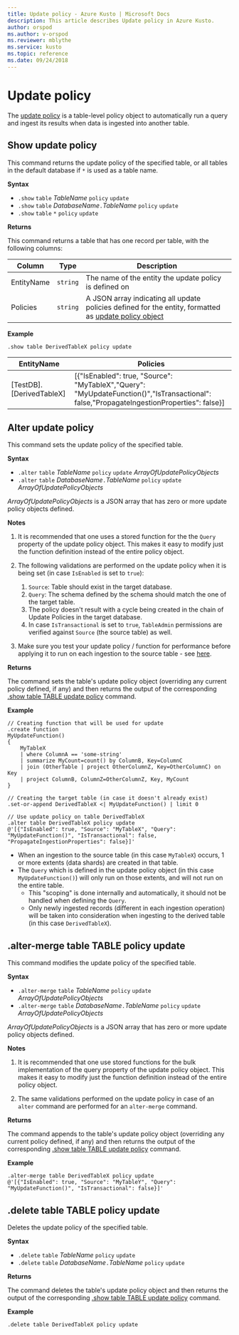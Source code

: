 ```yaml
---
title: Update policy - Azure Kusto | Microsoft Docs
description: This article describes Update policy in Azure Kusto.
author: orspod
ms.author: v-orspod
ms.reviewer: mblythe
ms.service: kusto
ms.topic: reference
ms.date: 09/24/2018
---
```

# Update policy

The [update policy](../concepts/updatepolicy.md)
is a table-level policy object to automatically
run a query and ingest its results when data is ingested into another table.

## Show update policy

This command returns the update policy of the specified table,
or all tables in the default database if `*` is used as a table name.

**Syntax**

* `.show` `table` *TableName* `policy` `update`
* `.show` `table` *DatabaseName*`.`*TableName* `policy` `update`
* `.show` `table` `*` `policy` `update`

**Returns**

This command returns a table that has one record per table,
with the following columns:

|Column    |Type    |Description                                                                                                                                                           |
|----------|--------|----------------------------------------------------------------------------------------------------------------------------------------------------------------------|
|EntityName|`string`|The name of the entity the update policy is defined on                                                                                                                |
|Policies  |`string`|A JSON array indicating all update policies defined for the entity, formatted as [update policy object](../concepts/updatepolicy.md#the-update-policy-object)|

**Example**

```kusto
.show table DerivedTableX policy update 
```

|EntityName        |Policies                                                                                                                                    |
|------------------|--------------------------------------------------------------------------------------------------------------------------------------------|
|[TestDB].[DerivedTableX]|[{"IsEnabled": true, "Source": "MyTableX","Query": "MyUpdateFunction()","IsTransactional": false,"PropagateIngestionProperties": false}]|

## Alter update policy

This command sets the update policy of the specified table.

**Syntax**

* `.alter` `table` *TableName* `policy` `update` *ArrayOfUpdatePolicyObjects*
* `.alter` `table` *DatabaseName*`.`*TableName* `policy` `update` *ArrayOfUpdatePolicyObjects*

*ArrayOfUpdatePolicyObjects* is a JSON array that has zero or more update policy objects defined.

**Notes**

1. It is recommended that one uses a stored function for the the `Query` property of the update policy object.
   This makes it easy to modify just the function definition instead of the entire policy object.

2. The following validations are performed on the update policy when it is being set (in case `IsEnabled` is set to `true`):
    1. `Source`: Table should exist in the target database.
    2. `Query`: The schema defined by the schema should match the one of the target table.
    3. The policy doesn't result with a cycle being created in the chain of Update Policies in the target database.
    4. In case `IsTransactional` is set to `true`, `TableAdmin` permissions are verified against `Source` (the source table) as well.
  
3. Make sure you test your update policy / function for performance before applying it to run on each ingestion to the source table -
   see [here](../concepts/updatepolicy.md#testing-an-update-policys-performance-impact).

**Returns**

The command sets the table's update policy object (overriding any current
policy defined, if any) and then returns the output of the corresponding [.show table TABLE update policy](#show-update-policy)
command.

**Example**

```kusto
// Creating function that will be used for update
.create function 
MyUpdateFunction()
{
    MyTableX
    | where ColumnA == 'some-string'
    | summarize MyCount=count() by ColumnB, Key=ColumnC
    | join (OtherTable | project OtherColumnZ, Key=OtherColumnC) on Key
    | project ColumnB, ColumnZ=OtherColumnZ, Key, MyCount
}

// Creating the target table (in case it doesn't already exist)
.set-or-append DerivedTableX <| MyUpdateFunction() | limit 0

// Use update policy on table DerivedTableX
.alter table DerivedTableX policy update
@'[{"IsEnabled": true, "Source": "MyTableX", "Query": "MyUpdateFunction()", "IsTransactional": false, "PropagateIngestionProperties": false}]'
```

- When an ingestion to the source table (in this case `MyTableX`) occurs, 1 or more extents (data shards) are created in that table.
- The `Query` which is defined in the update policy object (in this case `MyUpdateFunction()`) will only run on those extents, and will not run on the entire table.
  - This "scoping" is done internally and automatically, it should not be handled when defining the `Query`.
  - Only newly ingested records (different in each ingestion operation) will be taken into consideration when ingesting to the derived table (in this case `DerivedTableX`).


## .alter-merge table TABLE policy update

This command modifies the update policy of the specified table.

**Syntax**

* `.alter-merge` `table` *TableName* `policy` `update` *ArrayOfUpdatePolicyObjects*
* `.alter-merge` `table` *DatabaseName*`.`*TableName* `policy` `update` *ArrayOfUpdatePolicyObjects*

*ArrayOfUpdatePolicyObjects* is a JSON array that has zero or more update policy objects defined.

**Notes**

1. It is recommended that one use stored functions for the bulk implementation
   of the query property of the update policy object. This makes it easy to
   modify just the function definition instead of the entire policy object.

2. The same validations performed on the update policy in case of an `alter` command are performed for an `alter-merge` command.

**Returns**

The command appends to the table's update policy object (overriding any current
policy defined, if any) and then returns the output of the corresponding [.show table TABLE update policy](#show-update-policy)
command.

**Example**

```kusto
.alter-merge table DerivedTableX policy update 
@'[{"IsEnabled": true, "Source": "MyTableY", "Query": "MyUpdateFunction()", "IsTransactional": false}]'  
``` 

## .delete table TABLE policy update

Deletes the update policy of the specified table.

**Syntax**

* `.delete` `table` *TableName* `policy` `update`
* `.delete` `table` *DatabaseName*`.`*TableName* `policy` `update`

**Returns**

The command deletes the table's update policy object and then returns 
the output of the corresponding [.show table TABLE update policy](#show-update-policy)
command.

**Example**

```kusto
.delete table DerivedTableX policy update 
```